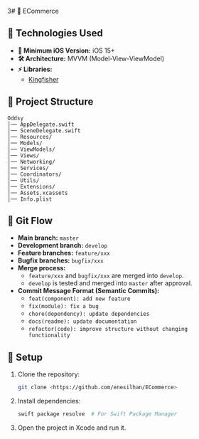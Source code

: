  3# 📌 ECommerce



## 🔧 Technologies Used
- **📱 Minimum iOS Version:** iOS 15+
- **🛠 Architecture:** MVVM (Model-View-ViewModel)
- **⚡️ Libraries:**
  - [Kingfisher](https://github.com/onevcat/Kingfisher)

## 📂 Project Structure
```
Oddsy
│── AppDelegate.swift
│── SceneDelegate.swift
│── Resources/
│── Models/
│── ViewModels/
│── Views/
│── Networking/
│── Services/
│── Coordinators/
│── Utils/
│── Extensions/
│── Assets.xcassets
│── Info.plist
```

## 🔄 Git Flow
- **Main branch:** `master`
- **Development branch:** `develop`
- **Feature branches:** `feature/xxx`
- **Bugfix branches:** `bugfix/xxx`
- **Merge process:**
  - `feature/xxx` and `bugfix/xxx` are merged into `develop`.
  - `develop` is tested and merged into `master` after approval.
- **Commit Message Format (Semantic Commits):**
  - `feat(component): add new feature`
  - `fix(module): fix a bug`
  - `chore(dependency): update dependencies`
  - `docs(readme): update documentation`
  - `refactor(code): improve structure without changing functionality`

## 🚀 Setup
1. Clone the repository:
   ```sh
   git clone <https://github.com/enesilhan/ECommerce>
   ```
2. Install dependencies:
   ```sh
   swift package resolve  # For Swift Package Manager
   ```
3. Open the project in Xcode and run it.

